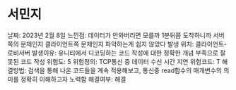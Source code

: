 # 서민지

날짜: 2023년 2월 8일
느낀점: 데이터가 안와버리면 모를까 1분뒤쯤 도착하니까 서버쪽의 문제인지 클라이언트쪽 문제인지 파악하는게 쉽지 않았다
발생 위치: 클라이언트-로비서버
발생이유: 유니티에서 디코딩하는 코드 작성에 대한 정확한 개념 부족으로 잘못된 코드 작성
위험도: 5
위험정의: TCP통신 중 데이터 수신 시간 지연
위험코드: T
해결방법: 검색을 통해 나온 코드들을 계속 적용해보고, 통신중 read함수의 매개변수의 의미를 정확히 이해하고자 노력함
해결여부: 해결